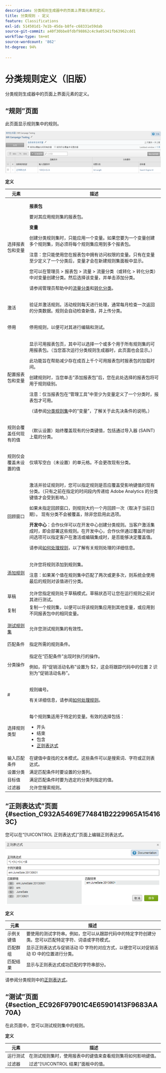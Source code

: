 ```yaml
---
description: 分类规则生成器中的页面上界面元素的定义。
title: 分类规则 - 定义
feature: Classifications
exl-id: 514501d1-7e1b-45da-b8fe-c68331e59dab
source-git-commit: a40f30bbe8fdbf98862c4c9a05341fb63962cdd1
workflow-type: tm+mt
source-wordcount: '862'
ht-degree: 94%

---
```


# 分类规则定义（旧版）

分类规则生成器中的页面上界面元素的定义。

## “规则”页面

此页面显示规则集中的规则。

![](assets/classification_rules_page.png)

**定义**

<table id="table_2B3A8BB7BDE14836ACA6A1D444B011CD"> 
 <thead> 
  <tr> 
   <th colname="col1" class="entry"> 元素 </th> 
   <th colname="col2" class="entry"> 描述 </th> 
  </tr> 
 </thead>
 <tbody> 
  <tr> 
   <td colname="col1"> <p>选择报表包和变量 </p> </td> 
   <td colname="col2"> <p><b>报表包</b> </p> <p>要对其应用规则集的报表包。 </p> <p><b>变量</b> </p> <p>创建分类规则集时，只能应用一个变量。如果您要为一个变量创建多个规则集，则必须将每个规则集应用到多个报表包。 </p> <p>注意：您只能使用您在报表包中拥有访问权限的变量。只有在变量至少定义了一个分类后，变量才会在<span class="wintitle">新建规则集</span>面板中显示。 </p> <p> 您可以在<span class="uicontrol">管理员</span> &gt; <span class="uicontrol">报表包</span> &gt; <span class="uicontrol">流量</span> &gt; <span class="uicontrol">流量分类</span>（或<span class="uicontrol">转化</span> &gt; <span class="uicontrol">转化分类</span>）中对变量创建分类。然后选择该变量，并单击<span class="uicontrol">添加分类</span>。 </p> <p>请参阅管理员帮助中的<a href="https://experienceleague.adobe.com/docs/analytics/admin/admin-tools/traffic-variables/traffic-classifications.html?lang=zh-Hans"  >流量分类</a>和<a href="https://experienceleague.adobe.com/docs/analytics/admin/admin-tools/conversion-variables/conversion-classifications.html?lang=zh-Hans"  >转化分类</a>。 </p> </td> 
  </tr> 
  <tr> 
   <td colname="col1"> <p><span class="wintitle"> 激活</span> </p> </td> 
   <td colname="col2"> <p>验证并激活规则。活动规则每天进行处理，通常每月检查一次返回的分类数据。规则会自动检查新值，并上传分类。 </p> </td> 
  </tr> 
  <tr> 
   <td colname="col1"> <p><span class="wintitle"> 停用</span> </p> </td> 
   <td colname="col2"> <p>停用规则，以便可对其进行编辑和测试。 </p> </td> 
  </tr> 
  <tr> 
   <td colname="col1"> <p>配置报表包和变量 </p> </td> 
   <td colname="col2"> <p>显示<span class="wintitle">可用报表包</span>页，其中可以选择一个或多个用于所有规则集的可用报表包。（当您首次运行<span class="wintitle">分类规则生成器</span>时，此页面也会显示。） </p> <p>此功能旨在帮助减少存在成百上千个可用报表包时报表包的加载时间。 </p> <p>创建规则时，当您单击“<span class="uicontrol">添加报表包</span>”后，您在此处选择的报表包将可用于规则级别。 </p> <p>注意：<span class="term">仅</span>当报表包在“<span class="wintitle">管理工具</span>”中至少为变量定义了一个分类时，报表包才可用。 <p>（请参阅<a href="/help/components/classifications/crb/classification-rule-set.md"  >分类规则集</a>中的“<span class="term">变量</span>”，了解关于此先决条件的说明。） </p> </p> </td> 
  </tr> 
  <tr> 
   <td colname="col1"> <p>规则会覆盖任何现有的值 </p> </td> 
   <td colname="col2"> <p> （默认设置）始终覆盖现有的分类键值，包括通过导入器 (SAINT) 上载的分类。 </p> </td> 
  </tr> 
  <tr> 
   <td colname="col1"> <p>规则仅会覆盖未设置的值 </p> </td> 
   <td colname="col2"> <p>仅填写空白（未设置）的单元格。不会更改现有分类。 </p> </td> 
  </tr> 
  <tr> 
   <td colname="col1"> <p>回顾窗口 </p> </td> 
   <td colname="col2"> <p>激活并验证规则时，您可以指定规则是否应覆盖受影响键值的现有分类。（只有之前在指定的时间段内传递给 <span class="keyword">Adobe Analytics</span> 的分类键值才会受到影响。） </p> <p>如果未指定<span class="term">回顾窗口</span>，则规则大约一个月回顾一次（取决于当前日期）。 现有分类不会被覆盖，除非您启用此选项。 </p> <p><b>开发中心</b>：合作伙伴可以在<span class="wintitle">开发中心</span>创建分类规则。当客户激活集成时，即会部署这些规则。在<span class="wintitle">开发中心</span>，合作伙伴通过<span class="uicontrol">覆盖开始时间</span>选项可以指定客户在激活或编辑集成时，是否能够决定覆盖值。 </p> <p>请参阅<a href="/help/components/classifications/crb/classification-quickstart-rules.md"  >如何处理规则</a>，以了解有关规则处理的详细信息。 </p> </td> 
  </tr> 
  <tr> 
   <td colname="col1"> <a href="/help/components/classifications/crb/classification-quickstart-rules.md"  > 添加规则 </a> </td> 
   <td colname="col2"> <p>允许您将规则添加到规则集。 </p> <p>注意：如果某个值在规则集中匹配了两次或更多次，则系统会使用最后的规则对该值进行分类。 </p> </td> 
  </tr> 
  <tr> 
   <td colname="col1"> <span class="wintitle"> 草稿</span> </td> 
   <td colname="col2"> 允许您指定规则处于草稿模式。草稿状态可让您在运行规则之前对其进行测试。 </td> 
  </tr> 
  <tr> 
   <td colname="col1"> <span class="wintitle"> 复制</span> </td> 
   <td colname="col2"> 复制一个规则集，以便可以将该规则集应用到其他变量，或应用到不同报表包中的相同变量。 </td> 
  </tr> 
  <tr> 
   <td colname="col1"> <p> <a href="/help/components/classifications/crb/classification-quickstart-rules.md"  > 测试规则集 </a> </p> </td> 
   <td colname="col2"> <p>允许您测试规则集的有效性。 </p> </td> 
  </tr> 
  <tr> 
   <td colname="col1"> <span class="wintitle"> 匹配条件</span> </td> 
   <td colname="col2"> 指定所需的规则条件。 </td> 
  </tr> 
  <tr> 
   <td colname="col1"> <span class="wintitle"> 分类操作</span> </td> 
   <td colname="col2"> <p>指定在“匹配条件”出现时执行的操作。 </p> <p>例如，将“促销活动名称”设置为 $2，这会将跟踪代码中的位置 2 识别为“促销活动名称”。 </p> </td> 
  </tr> 
  <tr> 
   <td colname="col1"> <span class="wintitle"> #</span> </td> 
   <td colname="col2"> <p>规则编号。 </p> <p>有关详细信息，请参阅<a href="/help/components/classifications/crb/classification-quickstart-rules.md"  >如何处理规则</a>。 </p> </td> 
  </tr> 
  <tr> 
   <td colname="col1"> <span class="wintitle"> 选择规则类型</span> </td> 
   <td colname="col2"> <p>每个规则集适用于特定的变量。有效的选择包括： </p> 
    <ul id="ul_6A8E06BB4AF2402B99C215823CB3D59D"> 
     <li id="li_5C702D4F460841D38A59621A5161A3BC">开头 </li> 
     <li id="li_8052A741D9F34A2FBC136C181600193E">结束 </li> 
     <li id="li_D0FA6EA4F09644FFBC9E6BC568BE80AC">包含 </li> 
     <li id="li_48675FE5253942ED887C6A72D1DCEF54"> <a href="/help/components/classifications/crb/classification-quickstart-rules.md"  > 正则表达式 </a> </li> 
    </ul> </td> 
  </tr> 
  <tr> 
   <td colname="col1"> <span class="wintitle"> 输入匹配条件</span> </td> 
   <td colname="col2"> 在键值中查找的文本模式。这些条件可以是搜索词、字符或正则表达式。 </td> 
  </tr> 
  <tr> 
   <td colname="col1"> <span class="wintitle"> 设置分类</span> </td> 
   <td colname="col2"> 满足匹配条件时要设置的分类列。 </td> 
  </tr> 
  <tr> 
   <td colname="col1"> <span class="wintitle"> 目标值</span> </td> 
   <td colname="col2"> 满足匹配条件时要为选定的分类列指定的值。 </td> 
  </tr> 
  <tr> 
   <td colname="col1"> 过滤器 </td> 
   <td colname="col2"> 允许您搜索规则。 </td> 
  </tr> 
 </tbody> 
</table>

## “正则表达式”页面 {#section_C932A5469E774841B2229965A154163C}

您可以在“[!UICONTROL 正则表达式]”页面上编辑正则表达式。

![](assets/regex_tracking_code.png)

**定义**

| 元素 | 描述 |
|---|---|
| 示例关键值 | 要使用的测试字符串。例如，您可以从跟踪代码中的特定字符创建分类。您可以匹配特定字符、词语或字符模式。 |
| 匹配群组 | 显示正则表达式与促销活动 ID 字符的对应方式，以便您可以对促销活动 ID 中的位置进行分类。 |
| 匹配结果 | 显示与正则表达式成功匹配的字符串部分。 |

请参阅分类规则中的[正则表达式](/help/components/classifications/crb/classification-quickstart-rules.md)。

## “测试”页面 {#section_EC926F97901C4E65901413F9683AA70A}

在此页面中，您可以测试规则集中的规则。

**定义**

| 元素 | 描述 |
|---|---|
| 运行测试 | 在测试规则集时，使用报表中的键值来查看规则集将如何影响键值。 |
| 过滤器 | 过滤“[!UICONTROL 结果]”面板中的值。 |
